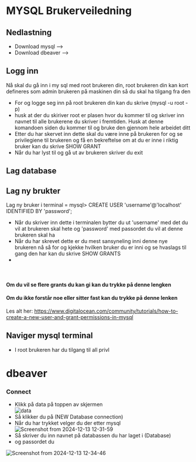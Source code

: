 # MYSQL Brukerveiledning
## Nedlastning
* Download mysql -->
* Download dbeaver -->

## Logg inn
Nå skal du gå inn i my sql med root brukeren din, root brukeren din kan kort defineres som admin brukeren på maskinen din så du skal ha tilgang fra den
* For og logge seg inn på root brukeren din kan du skrive (mysql -u root -p)
* husk at der du skiriver root er plasen hvor du kommer til og skriver inn navnet til alle brukerene du skriver i fremtiden. Husk at denne komandoen siden du kommer til og bruke den gjennom hele arbeidet ditt 
* Etter du har skervet inn dette skal du være inne på brukeren for og se privilegiene til brukeren og få en bekreftelse om at du er inne i riktig bruker kan du skrive SHOW GRANT
* Når du har lyst til og gå ut av brukeren skriver du exit  
## Lag database
## Lag ny brukter
Lag ny bruker i terminal = mysql> CREATE USER 'username'@'localhost' IDENTIFIED BY 'password';
* Når du skriver inn dette i terminalen bytter du ut 'username' med det du vil at brukeren skal hete og 'password' med passordet du vil at denne brukeren skal ha
* Når du har skrevet dette er du mest sansyneling inni denne nye brukeren nå så for og kjekke hvilken bruker du er inni og se hvaslags til gang den har kan du skrive SHOW GRANTS
* 
<br>

#### Om du vil se flere grants du kan gi kan du trykke på denne lengken 

#### Om du ikke forstår noe eller sitter fast kan du trykke på denne lenken <br>
Les alt her: https://www.digitalocean.com/community/tutorials/how-to-create-a-new-user-and-grant-permissions-in-mysql 

## Naviger mysql terminal
* I root brukeren har du tilgang til all privl


# dbeaver
### Connect
* Klikk på data på toppen av skjermen<br>
![data](https://github.com/user-attachments/assets/11ae0a7d-e13b-46f3-b291-4d7940c6e965)
* Så klikker du på (NEW Database connection)
* Når du har trykket velger du der etter mysql<br>
![Screenshot from 2024-12-13 12-31-59](https://github.com/user-attachments/assets/1f5a5bb3-ae3e-4e04-a07b-12e92bd535df)<br>
* Så skriver du inn navnet på databassen du har laget i (Database)
* og passordet du

![Screenshot from 2024-12-13 12-34-46](https://github.com/user-attachments/assets/d153fac9-4445-422d-a98d-c7a6f39f92f2)




  

  


